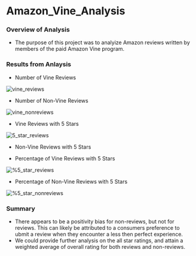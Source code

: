 # Amazon_Vine_Analysis

### Overview of Analysis
- The purpose of this project was to analyize Amazon reviews written by members of the paid Amazon Vine program.


### Results from Anlaysis
- Number of Vine Reviews

![vine_reviews](https://user-images.githubusercontent.com/71041680/120739115-fcdb6880-c4be-11eb-8e9c-6f5d5db4443f.png)

- Number of Non-Vine Reviews

![vine_nonreviews](https://user-images.githubusercontent.com/71041680/120739158-1381bf80-c4bf-11eb-8d2c-9c2ffe278786.png)

- Vine Reviews with 5 Stars

![5_star_reviews](https://user-images.githubusercontent.com/71041680/120739135-0b298480-c4bf-11eb-84d7-470724336b10.png)


- Non-Vine Reviews with 5 Stars



- Percentage of Vine Reviews with 5 Stars

![%5_star_reviews](https://user-images.githubusercontent.com/71041680/120739141-0ebd0b80-c4bf-11eb-82f5-6cafb6976cc3.png)


- Percentage of Non-Vine Reviews with 5 Stars

![%5_star_nonreviews](https://user-images.githubusercontent.com/71041680/120739156-1381bf80-c4bf-11eb-8865-e8f8da0fcdb2.png)



### Summary
- There appears to be a positivity bias for non-reviews, but not for reviews. This can likely be attributed to a consumers preference to ubmit a review when
  they encounter a less then perfect experience.  
- We could provide further analysis on the all star ratings, and attain a weighted average of overall rating for both reviews and non-reviews.
